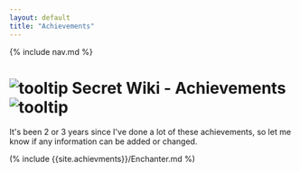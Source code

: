 ```yaml
---
layout: default
title: "Achievements"
---
```


{% include nav.md  %}

# ![tooltip]({{site.miscimages}}/walkinggrapple.gif) Secret Wiki - Achievements![tooltip]({{site.miscimages}}/walkinggrapple.gif)


It's been 2 or 3 years since I've done a lot of these achievements, so let me know if any information can be added or changed.


(% include {{site.achievments}}/Enchanter.md %)

